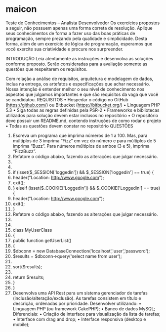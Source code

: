 # maicon
Teste de Conhecimentos – Analista Desenvolvedor
Os exercícios propostos a seguir, não possuem apenas uma forma correta de resolução. Aplique seus conhecimentos de forma a fazer uso das boas práticas de programação, sempre prezando
pela qualidade e simplicidade. Desta forma, além de um exercício de lógica de programação, esperamos que você exercite sua
criatividade e procure nos surpreender.

INTRODUÇÃO
Leia atentamente as instruções e desenvolva as soluções conforme proposto. Serão consideradas para a avaliação somente as questões que respeitarem os requisitos.

Com relação a análise de requisitos, arquitetura e modelagem de dados, inclua na entrega, os
artefatos e especificações que achar necessário.
Nossa intenção é entender melhor o seu nível de conhecimento nos aspectos que julgamos
importantes e que são requisitos da vaga que você se candidatou.
REQUISITOS
• Hospedar o código no GitHub (https://github.com/) ou Bitbucket (https://bitbucket.org/)
• Linguagem PHP 5.3
• Siga todas as regras definidas pela PSR-2
• Frameworks e bibliotecas utilizados para solução devem estar inclusos no repositório
• O repositório deve possuir um README.md, contendo instruções de como rodar o projeto
• Todas as questões devem constar no repositório
QUESTÕES
1. Escreva um programa que imprima números de 1 a 100. Mas, para múltiplos de 3 imprima
“Fizz” em vez do número e para múltiplos de 5 imprima “Buzz”. Para números múltiplos
de ambos (3 e 5), imprima “FizzBuzz”.
2. Refatore o código abaixo, fazendo as alterações que julgar necessário.
1. <?
2.
3. if (isset($_SESSION['loggedin']) && $_SESSION['loggedin'] == true) {
4. header("Location: http://www.google.com");
5. exit();
6. } elseif (isset($_COOKIE['Loggedin']) && $_COOKIE['Loggedin'] == true) {
7. header("Location: http://www.google.com");
8. exit();
9. }
3. Refatore o código abaixo, fazendo as alterações que julgar necessário.
1. <?php
2.
3. class MyUserClass
4. {
5. public function getUserList()
6. {
7. $dbconn = new DatabaseConnection('localhost','user','password');
8. $results = $dbconn->query('select name from user');
9.
10. sort($results);
11.
12. return $results;
13. }
14. }
4. Desenvolva uma API Rest para um sistema gerenciador de tarefas
(inclusão/alteração/exclusão). As tarefas consistem em título e descrição, ordenadas por
prioridade.
Desenvolver utilizando:
• Linguagem PHP (ou framework CakePHP);
• Banco de dados MySQL;
Diferenciais:
• Criação de interface para visualização da lista de tarefas;
• Interface com drag and drop;
• Interface responsiva (desktop e mobile);

